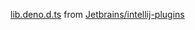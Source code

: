 [lib.deno.d.ts](https://raw.githubusercontent.com/JetBrains/intellij-plugins/master/Deno/gen/deno-service/node_modules/typescript-deno-plugin/lib/lib.deno.d.ts)
from [Jetbrains/intellij-plugins](https://github.com/JetBrains/intellij-plugins/blob/master/Deno/gen/deno-service/node_modules/typescript-deno-plugin/lib/lib.deno.d.ts)

